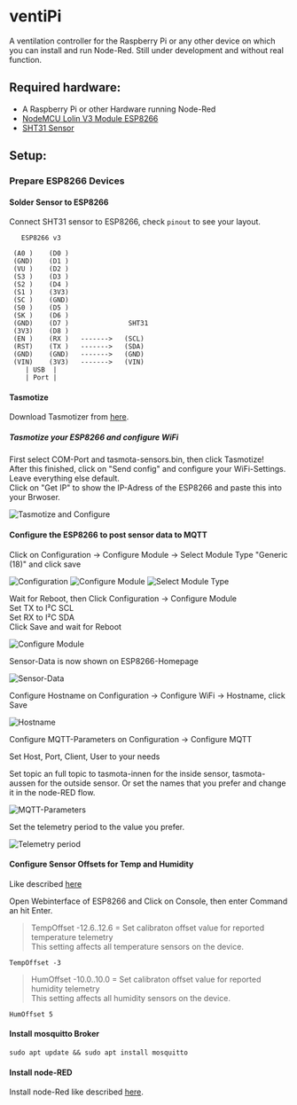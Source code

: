 # ventiPi

A ventilation controller for the Raspberry Pi or any other device on which you can install and run Node-Red.
Still under development and without real function.

## Required hardware:

* A Raspberry Pi or other Hardware running Node-Red
* [NodeMCU Lolin V3 Module ESP8266](https://www.amazon.de/gp/product/B074Q2WM1Y/ref=ppx_yo_dt_b_asin_title_o06_s00?ie=UTF8&psc=1)
* [SHT31 Sensor](https://www.amazon.de/gp/product/B07YQWX6BP/ref=ppx_yo_dt_b_asin_title_o05_s01?ie=UTF8&psc=1)

## Setup:

### Prepare ESP8266 Devices

#### Solder Sensor to ESP8266

Connect SHT31 sensor to ESP8266, check `pinout` to see your layout.

```
   ESP8266 v3

 (A0 )    (D0 )     
 (GND)    (D1 )    
 (VU )    (D2 )   
 (S3 )    (D3 )
 (S2 )    (D4 )
 (S1 )    (3V3)
 (SC )    (GND)
 (S0 )    (D5 )
 (SK )    (D6 )
 (GND)    (D7 )               SHT31            
 (3V3)    (D8 )
 (EN )    (RX )   ------->   (SCL)
 (RST)    (TX )   ------->   (SDA)
 (GND)    (GND)   ------->   (GND)
 (VIN)    (3V3)   ------->   (VIN)
    | USB  |
    | Port |
```


#### Tasmotize

Download Tasmotizer from [here](https://github.com/tasmota/tasmotizer).

##### Tasmotize your ESP8266 and configure WiFi

First select COM-Port and tasmota-sensors.bin, then click Tasmotize!  
After this finished, click on "Send config" and configure your WiFi-Settings. Leave everything else default.  
Click on "Get IP" to show the IP-Adress of the ESP8266 and paste this into your Brwoser.  
  
![Tasmotize and Configure](/tasmota/prepare/1.png "Tasmotize and Configure")


#### Configure the ESP8266 to post sensor data to MQTT

Click on Configuration -> Configure Module -> Select Module Type "Generic (18)" and click save  

![Configuration](/tasmota/prepare/2.png "Configuration")
![Configure Module](/tasmota/prepare/3.png "Configure Module")
![Select Module Type](/tasmota/prepare/4.png "Select Module Type")


Wait for Reboot, then Click Configuration -> Configure Module  
Set TX to I²C SCL  
Set RX to I²C SDA  
Click Save and wait for Reboot  
  
![Configure Module](/tasmota/prepare/5.png "Configure Module")


Sensor-Data is now shown on ESP8266-Homepage  

![Sensor-Data](/tasmota/prepare/6.png "Sensor-Data")


Configure Hostname on Configuration -> Configure WiFi -> Hostname, click Save  

![Hostname](/tasmota/prepare/7.png "Hostname")


Configure MQTT-Parameters on Configuration -> Configure MQTT  

Set Host, Port, Client, User to your needs  

Set topic an full topic to tasmota-innen for the inside sensor, tasmota-aussen for the outside sensor. Or set the names that you prefer and change it in the node-RED flow.  

![MQTT-Parameters](/tasmota/prepare/8.png "MQTT-Parameters")


Set the telemetry period to the value you prefer.  

![Telemetry period](/tasmota/prepare/9.png "Telemetry period")

#### Configure Sensor Offsets for Temp and Humidity
Like described [here](https://tasmota.github.io/docs/Commands/)

Open Webinterface of ESP8266 and Click on Console, then enter Command an hit Enter.

> TempOffset	-12.6..12.6 = Set calibraton offset value for reported temperature telemetry  
> This setting affects all temperature sensors on the device.  

```TempOffset -3 ```  

> HumOffset	-10.0..10.0 = Set calibraton offset value for reported humidity telemetry  
> This setting affects all humidity sensors on the device.  

```HumOffset 5 ```  

#### Install mosquitto Broker

```sudo apt update && sudo apt install mosquitto```

#### Install node-RED

Install node-Red like described [here](https://nodered.org/docs/getting-started/raspberrypi).